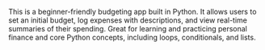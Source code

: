 This is a beginner-friendly budgeting app built in Python. It allows users to set an initial budget, log expenses with descriptions, and view real-time summaries of their spending. Great for learning and practicing personal finance and core Python concepts, including loops, conditionals, and lists.
